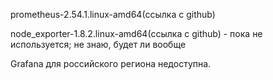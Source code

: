 prometheus-2.54.1.linux-amd64(ссылка с github)

node_exporter-1.8.2.linux-amd64(ссылка с github) - пока не используется; не знаю, будет ли вообще 

Grafana для российского региона недоступна. 